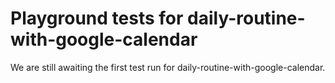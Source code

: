 # Playground tests for daily-routine-with-google-calendar
We are still awaiting the first test run for daily-routine-with-google-calendar.
